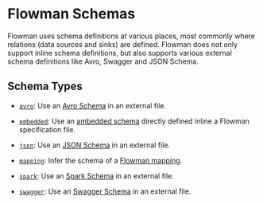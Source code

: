 # Flowman Schemas

Flowman uses schema definitions at various places, most commonly where relations (data sources and sinks)
are defined. Flowman does not only support inline schema definitions, but also supports various external schema 
definitions like Avro, Swagger and JSON Schema.


## Schema Types
* [`avro`](avro.md): 
Use an [Avro Schema](avro.md) in an external file.

* [`embedded`](embedded.md): 
Use an [ambedded schema](embedded.md) directly defined inline a Flowman specification file.

* [`json`](json.md): 
Use an [JSON Schema](json.md) in an external file.

* [`mapping`](mapping.md): 
Infer the schema of a [Flowman mapping](mapping.md).

* [`spark`](spark.md): 
Use an [Spark Schema](spark.md) in an external file.

* [`swagger`](swagger.md): 
Use an [Swagger Schema](swagger.md) in an external file.

